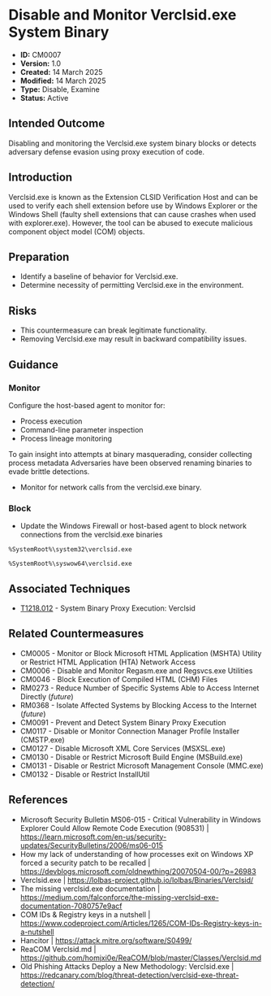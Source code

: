 # Disable and Monitor Verclsid.exe System Binary

* **ID:** CM0007
* **Version:** 1.0
* **Created:** 14 March 2025
* **Modified:** 14 March 2025
* **Type:** Disable, Examine
* **Status:** Active

## Intended Outcome

Disabling and monitoring the Verclsid.exe system binary blocks or detects adversary defense evasion using proxy execution of code.

## Introduction

Verclsid.exe is known as the Extension CLSID Verification Host and can be used to verify each shell extension before use by Windows Explorer or the Windows Shell (faulty  shell extensions that can cause crashes when used with explorer.exe). However, the tool can be abused to execute malicious component object model (COM) objects.

## Preparation

- Identify a baseline of behavior for Verclsid.exe.
- Determine necessity of permitting Verclsid.exe in the environment.

## Risks

- This countermeasure can break legitimate functionality.
- Removing Verclsid.exe may result in backward compatibility issues.

## Guidance

### Monitor

Configure the host-based agent to monitor for:
- Process execution
- Command-line parameter inspection
- Process lineage monitoring

To gain insight into attempts at binary masquerading, consider collecting process metadata Adversaries have been observed renaming binaries to evade brittle detections.
- Monitor for network calls from the verclsid.exe binary.

### Block

- Update the Windows Firewall or host-based agent to block network connections from the verclsid.exe binaries

`%SystemRoot%\system32\verclsid.exe`

`%SystemRoot%\syswow64\verclsid.exe`

## Associated Techniques

- [T1218.012](https://attack.mitre.org/techniques/T1218/012/) - System Binary Proxy Execution: Verclsid

## Related Countermeasures

- CM0005 - Monitor or Block Microsoft HTML Application (MSHTA) Utility or Restrict HTML Application (HTA) Network Access
- CM0006 - Disable and Monitor Regasm.exe and Regsvcs.exe Utilities
- CM0046 - Block Execution of Compiled HTML (CHM) Files
- RM0273 - Reduce Number of Specific Systems Able to Access Internet Directly (*future*)
- RM0368 - Isolate Affected Systems by Blocking Access to the Internet (*future*)
- CM0091 - Prevent and Detect System Binary Proxy Execution
- CM0117 - Disable or Monitor Connection Manager Profile Installer (CMSTP.exe)
- CM0127 - Disable Microsoft XML Core Services (MSXSL.exe)
- CM0130 - Disable or Restrict Microsoft Build Engine (MSBuild.exe)
- CM0131 - Disable or Restrict Microsoft Management Console (MMC.exe)
- CM0132 - Disable or Restrict InstallUtil

## References

- Microsoft Security Bulletin MS06-015 - Critical Vulnerability in Windows Explorer Could Allow Remote Code Execution (908531) | <https://learn.microsoft.com/en-us/security-updates/SecurityBulletins/2006/ms06-015>
- How my lack of understanding of how processes exit on Windows XP forced a security patch to be recalled | <https://devblogs.microsoft.com/oldnewthing/20070504-00/?p=26983>
- Verclsid.exe | <https://lolbas-project.github.io/lolbas/Binaries/Verclsid/>
- The missing verclsid.exe documentation | <https://medium.com/falconforce/the-missing-verclsid-exe-documentation-7080757e9acf>
- COM IDs & Registry keys in a nutshell | <https://www.codeproject.com/Articles/1265/COM-IDs-Registry-keys-in-a-nutshell>
- Hancitor | <https://attack.mitre.org/software/S0499/>
- ReaCOM Verclsid.md | <https://github.com/homjxi0e/ReaCOM/blob/master/Classes/Verclsid.md>
- Old Phishing Attacks Deploy a New Methodology: Verclsid.exe | <https://redcanary.com/blog/threat-detection/verclsid-exe-threat-detection/>
